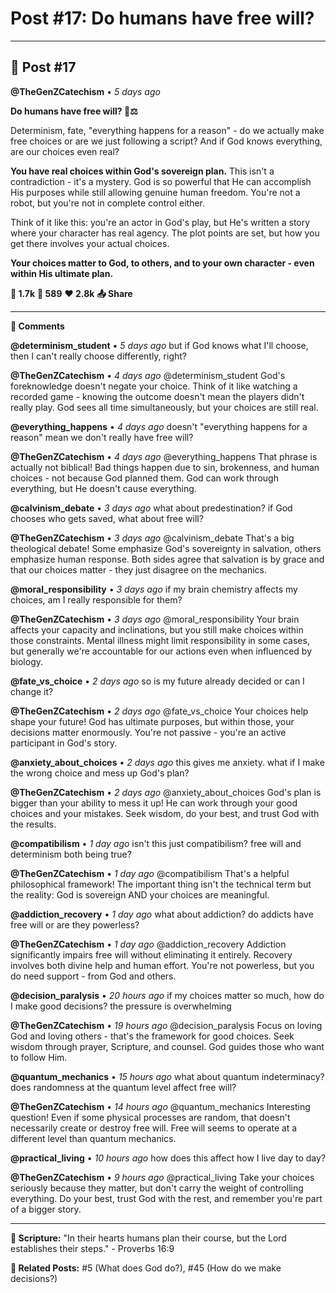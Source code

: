 # Post #17: Do humans have free will?

---

## 📱 Post #17

**@TheGenZCatechism** • *5 days ago*

**Do humans have free will? 🤔⚖️**

Determinism, fate, "everything happens for a reason" - do we actually make free choices or are we just following a script? And if God knows everything, are our choices even real?

**You have real choices within God's sovereign plan.** This isn't a contradiction - it's a mystery. God is so powerful that He can accomplish His purposes while still allowing genuine human freedom. You're not a robot, but you're not in complete control either.

Think of it like this: you're an actor in God's play, but He's written a story where your character has real agency. The plot points are set, but how you get there involves your actual choices.

**Your choices matter to God, to others, and to your own character - even within His ultimate plan.**

**💭 1.7k** **🔄 589** **❤️ 2.8k** **📤 Share**

---

**💬 Comments**

**@determinism_student** • *5 days ago*
but if God knows what I'll choose, then I can't really choose differently, right?

**@TheGenZCatechism** • *4 days ago*
@determinism_student God's foreknowledge doesn't negate your choice. Think of it like watching a recorded game - knowing the outcome doesn't mean the players didn't really play. God sees all time simultaneously, but your choices are still real.

**@everything_happens** • *4 days ago*
doesn't "everything happens for a reason" mean we don't really have free will?

**@TheGenZCatechism** • *4 days ago*
@everything_happens That phrase is actually not biblical! Bad things happen due to sin, brokenness, and human choices - not because God planned them. God can work through everything, but He doesn't cause everything.

**@calvinism_debate** • *3 days ago*
what about predestination? if God chooses who gets saved, what about free will?

**@TheGenZCatechism** • *3 days ago*
@calvinism_debate That's a big theological debate! Some emphasize God's sovereignty in salvation, others emphasize human response. Both sides agree that salvation is by grace and that our choices matter - they just disagree on the mechanics.

**@moral_responsibility** • *3 days ago*
if my brain chemistry affects my choices, am I really responsible for them?

**@TheGenZCatechism** • *3 days ago*
@moral_responsibility Your brain affects your capacity and inclinations, but you still make choices within those constraints. Mental illness might limit responsibility in some cases, but generally we're accountable for our actions even when influenced by biology.

**@fate_vs_choice** • *2 days ago*
so is my future already decided or can I change it?

**@TheGenZCatechism** • *2 days ago*
@fate_vs_choice Your choices help shape your future! God has ultimate purposes, but within those, your decisions matter enormously. You're not passive - you're an active participant in God's story.

**@anxiety_about_choices** • *2 days ago*
this gives me anxiety. what if I make the wrong choice and mess up God's plan?

**@TheGenZCatechism** • *2 days ago*
@anxiety_about_choices God's plan is bigger than your ability to mess it up! He can work through your good choices and your mistakes. Seek wisdom, do your best, and trust God with the results.

**@compatibilism** • *1 day ago*
isn't this just compatibilism? free will and determinism both being true?

**@TheGenZCatechism** • *1 day ago*
@compatibilism That's a helpful philosophical framework! The important thing isn't the technical term but the reality: God is sovereign AND your choices are meaningful.

**@addiction_recovery** • *1 day ago*
what about addiction? do addicts have free will or are they powerless?

**@TheGenZCatechism** • *1 day ago*
@addiction_recovery Addiction significantly impairs free will without eliminating it entirely. Recovery involves both divine help and human effort. You're not powerless, but you do need support - from God and others.

**@decision_paralysis** • *20 hours ago*
if my choices matter so much, how do I make good decisions? the pressure is overwhelming

**@TheGenZCatechism** • *19 hours ago*
@decision_paralysis Focus on loving God and loving others - that's the framework for good choices. Seek wisdom through prayer, Scripture, and counsel. God guides those who want to follow Him.

**@quantum_mechanics** • *15 hours ago*
what about quantum indeterminacy? does randomness at the quantum level affect free will?

**@TheGenZCatechism** • *14 hours ago*
@quantum_mechanics Interesting question! Even if some physical processes are random, that doesn't necessarily create or destroy free will. Free will seems to operate at a different level than quantum mechanics.

**@practical_living** • *10 hours ago*
how does this affect how I live day to day?

**@TheGenZCatechism** • *9 hours ago*
@practical_living Take your choices seriously because they matter, but don't carry the weight of controlling everything. Do your best, trust God with the rest, and remember you're part of a bigger story.

---

**📖 Scripture:** "In their hearts humans plan their course, but the Lord establishes their steps." - Proverbs 16:9

**🔗 Related Posts:** #5 (What does God do?), #45 (How do we make decisions?) 